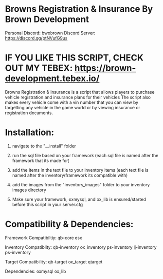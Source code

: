 # Browns Registration & Insurance By Brown Development

Personal Discord: bwobrown
Discord Server: https://discord.gg/ptNVufG9us

# IF YOU LIKE THIS SCRIPT, CHECK OUT MY TEBEX: https://brown-development.tebex.io/

Browns Registration & Insurance is a script that allows players to purchase vehicle registration and insurance plans for their vehicles
The script also makes every vehicle come with a vin number that you can view by targetting any vehicle in the game world or by
viewing insurance or registration documents.

# Installation:

1. navigate to the "__install" folder 

2. run the sql file based on your framework (each sql file is named after the framework that its made for)

2. add the items in the text file to your inventory items (each text file is named after the inventory/framework its compatible with)

3. add the images from the "inventory_images" folder to your inventory images directory

4. Make sure your framework, oxmysql, and ox_lib is ensured/started before this script in your server.cfg


# Compatibility & Dependencies:

Framework Compatibiltiy:
qb-core
esx

Inventory Compatiblity:
qb-inventory
ox_inventory
ps-inventory
lj-inventory
ps-inventory

Target Compatibility:
qb-target
ox_target
qtarget

Dependencies:
oxmysql
ox_lib
